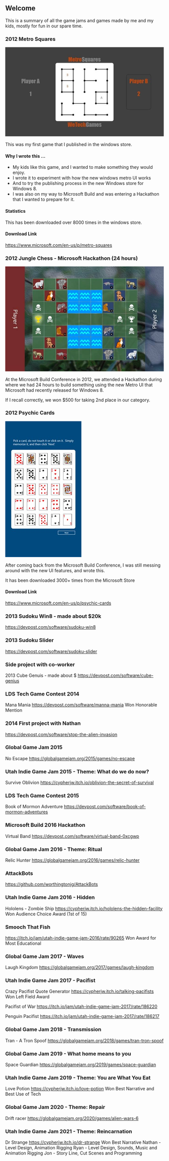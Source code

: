 ## Welcome 

This is a summary of all the game jams and games made by me and my kids, mostly for fun in our spare time.

### 2012 Metro Squares 

![metro squares](images/metrosquares.jpg)

This was my first game that I published in the windows store.  

#### Why I wrote this ...

- My kids like this game, and I wanted to make something they would enjoy.
- I wrote it to experiment with how the new windows metro UI works
- And to try the publishing process in the new Windows store for Windows 8.  
- I was also on my way to Microsoft Build and was entering a Hackathon that I wanted to prepare for it.

#### Statistics

This has been downloaded over 8000 times in the windows store.

#### Download Link 

https://www.microsoft.com/en-us/p/metro-squares

### 2012 Jungle Chess - Microsoft Hackathon (24 hours)

![jungle chess](images/junglechess.jpg)

At the Microsoft Build Conference in 2012, we attended a Hackathon during where we had 24 hours to 
build something using the new Metro UI that Microsoft had recently released for Windows 8.  

If I recall correctly, we won $500 for taking 2nd place in our category.

### 2012 Psychic Cards

![psychic cards](images/psychiccards.jpg)

After coming back from the Microsoft Build Conference, I was still messing around with the new UI features, and wrote this.

It has been downloaded 3000+ times from the Microsoft Store

#### Download Link 

https://www.microsoft.com/en-us/p/psychic-cards

### 2013 Sudoku Win8 - made about $20k
https://devpost.com/software/sudoku-win8

### 2013 Sudoku Slider
https://devpost.com/software/sudoku-slider

### Side project with co-worker
2013 Cube Genuis - made about $
https://devpost.com/software/cube-genius

### LDS Tech Game Contest 2014
Mana Mania
https://devpost.com/software/manna-mania
Won Honorable Mention

### 2014 First project with Nathan
https://devpost.com/software/stop-the-alien-invasion

### Global Game Jam 2015 
No Escape
https://globalgamejam.org/2015/games/no-escape

### Utah Indie Game Jam 2015 - Theme: What do we do now?
Survive Oblivion
https://cypherjw.itch.io/oblivion-the-secret-of-survival

### LDS Tech Game Contest 2015
Book of Mormon Adventure
https://devpost.com/software/book-of-mormon-adventures

### Microsoft Build 2016 Hackathon
Virtual Band
https://devpost.com/software/virtual-band-0xcgwp

### Global Game Jam 2016 - Theme: Ritual
Relic Hunter
https://globalgamejam.org/2016/games/relic-hunter

### AttackBots 
https://github.com/worthingtonjg/AttackBots

### Utah Indie Game Jam 2016 - Hidden
Hololens - Zombie Ship
https://cypherjw.itch.io/hololens-the-hidden-facility
Won Audience Choice Award (1st of 15)

### Smooch That Fish
https://itch.io/jam/utah-indie-game-jam-2016/rate/90265
Won Award for Most Educational

### Global Game Jam 2017 - Waves
Laugh Kingdom
https://globalgamejam.org/2017/games/laugh-kingdom

### Utah Indie Game Jam 2017 - Pacifist
Crazy Pacifist Quote Generator
https://cypherjw.itch.io/talking-pacifists
Won Left Field Award

Pacifist of War 
https://itch.io/jam/utah-indie-game-jam-2017/rate/186220

Penguin Pacifist
https://itch.io/jam/utah-indie-game-jam-2017/rate/186217

### Global Game Jam 2018 - Transmission
Tran - A Tron Spoof
https://globalgamejam.org/2018/games/tran-tron-spoof

### Global Game Jam 2019 - What home means to you
Space Guardian
https://globalgamejam.org/2019/games/space-guardian

### Utah Indie Game Jam 2019 - Theme: You are What You Eat
Love Potion
https://cypherjw.itch.io/love-potion
Won Best Narrative and Best Use of Tech

### Global Game Jam 2020 - Theme: Repair
Drift racer
https://globalgamejam.org/2020/games/alien-wars-6

### Utah Indie Game Jam 2021 - Theme: Reincarnation
Dr Strange
https://cypherjw.itch.io/dr-strange
Won Best Narrative
	Nathan -  Level Design, Animation Rigging
	Ryan - Level Design, Sounds, Music and Animation Rigging
	Jon - Story Line, Cut Scenes and Programming

